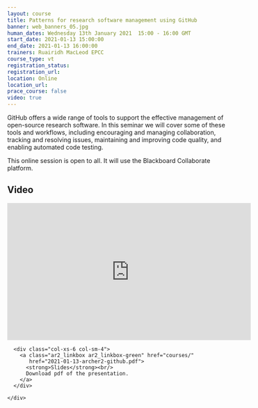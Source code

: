 ```yaml
---
layout: course
title: Patterns for research software management using GitHub
banner: web_banners_05.jpg
human_dates: Wednesday 13th January 2021  15:00 - 16:00 GMT
start_date: 2021-01-13 15:00:00
end_date: 2021-01-13 16:00:00
trainers: Ruairidh MacLeod EPCC
course_type: vt
registration_status:
registration_url:
location: Online
location_url:
prace_course: false
video: true
---
```




GitHub offers a wide range of tools to support the effective management of open-source research software. In this seminar we will cover some of these tools and workflows, including encouraging and managing collaboration, tracking and resolving issues, maintaining and improving code quality, and enabling automated code testing.


This online session is open to all. It will use the Blackboard Collaborate platform.



<section id="service">


<!--
  <div class="row ">	

      <div class="col-xs-6 col-sm-4">
        <a class="ar2_linkbox ar2_linkbox-teal" 
          href="https://eu.bbcollab.com/guest/13b1423c20d348208616f65a9f11c23e">
          <strong>Join Session</strong><br/>
          Join this online session in your browser
        </a>
      </div>



      <div class="col-xs-6 col-sm-4">
        <a class="ar2_linkbox ar2_linkbox-green" href="courses/"
           href="myevents.ics">
          <strong>Add to Calendar</strong><br/>
          Download ICS file to add this event to your calendar complete with join link
        </a>
      </div>



											
    </div>
-->


<h2><a name="video">Video</a></h2>

<div>

<iframe title="Video"  width="560" height="315" src="https://www.youtube.com/embed/uIlE5qCFJfY" frameborder="0" allow="accelerometer; autoplay; encrypted-media; gyroscope; picture-in-picture" allowfullscreen></iframe>

</div>





<section id="service">
  <div class="container">
    <div class="row ">	


<!--
      <div class="col-xs-6 col-sm-4">
        <a class="ar2_linkbox ar2_linkbox-teal" href="  ">
          <strong>Transcript</strong><br/>
          Download a transcript of the video audio
        </a>
      </div>

-->

      <div class="col-xs-6 col-sm-4">
        <a class="ar2_linkbox ar2_linkbox-green" href="courses/"
           href="2021-01-13-archer2-github.pdf">
          <strong>Slides</strong><br/>
          Download pdf of the presentation.
        </a>
      </div>
										
    </div>
  </div>
</section>

